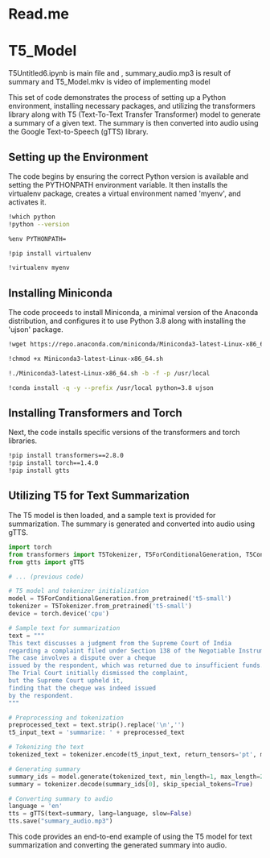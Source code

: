 # Read.me



# T5_Model


T5Untitled6.ipynb is main file and , summary_audio.mp3 is result of summary and T5_Model.mkv is video of implementing model


This set of code demonstrates the process of setting up a Python environment, installing necessary packages, and utilizing the transformers library along with T5 (Text-To-Text Transfer Transformer) model to generate a summary of a given text. The summary is then converted into audio using the Google Text-to-Speech (gTTS) library.

## Setting up the Environment

The code begins by ensuring the correct Python version is available and setting the PYTHONPATH environment variable. It then installs the virtualenv package, creates a virtual environment named 'myenv', and activates it.

```bash
!which python
!python --version

%env PYTHONPATH=

!pip install virtualenv

!virtualenv myenv
```

## Installing Miniconda

The code proceeds to install Miniconda, a minimal version of the Anaconda distribution, and configures it to use Python 3.8 along with installing the 'ujson' package.

```bash
!wget https://repo.anaconda.com/miniconda/Miniconda3-latest-Linux-x86_64.sh

!chmod +x Miniconda3-latest-Linux-x86_64.sh

!./Miniconda3-latest-Linux-x86_64.sh -b -f -p /usr/local

!conda install -q -y --prefix /usr/local python=3.8 ujson
```

## Installing Transformers and Torch

Next, the code installs specific versions of the transformers and torch libraries.

```bash
!pip install transformers==2.8.0
!pip install torch==1.4.0
!pip install gtts
```

## Utilizing T5 for Text Summarization

The T5 model is then loaded, and a sample text is provided for summarization. The summary is generated and converted into audio using gTTS.

```python
import torch
from transformers import T5Tokenizer, T5ForConditionalGeneration, T5Config
from gtts import gTTS

# ... (previous code)

# T5 model and tokenizer initialization
model = T5ForConditionalGeneration.from_pretrained('t5-small')
tokenizer = T5Tokenizer.from_pretrained('t5-small')
device = torch.device('cpu')

# Sample text for summarization
text = """
This text discusses a judgment from the Supreme Court of India
regarding a complaint filed under Section 138 of the Negotiable Instruments Act.
The case involves a dispute over a cheque
issued by the respondent, which was returned due to insufficient funds.
The Trial Court initially dismissed the complaint,
but the Supreme Court upheld it,
finding that the cheque was indeed issued
by the respondent.
"""

# Preprocessing and tokenization
preprocessed_text = text.strip().replace('\n','')
t5_input_text = 'summarize: ' + preprocessed_text

# Tokenizing the text
tokenized_text = tokenizer.encode(t5_input_text, return_tensors='pt', max_length=512, truncation=True, truncation_strategy='longest_first').to(device)

# Generating summary
summary_ids = model.generate(tokenized_text, min_length=1, max_length=200)
summary = tokenizer.decode(summary_ids[0], skip_special_tokens=True)

# Converting summary to audio
language = 'en'
tts = gTTS(text=summary, lang=language, slow=False)
tts.save("summary_audio.mp3")
```

This code provides an end-to-end example of using the T5 model for text summarization and converting the generated summary into audio.
